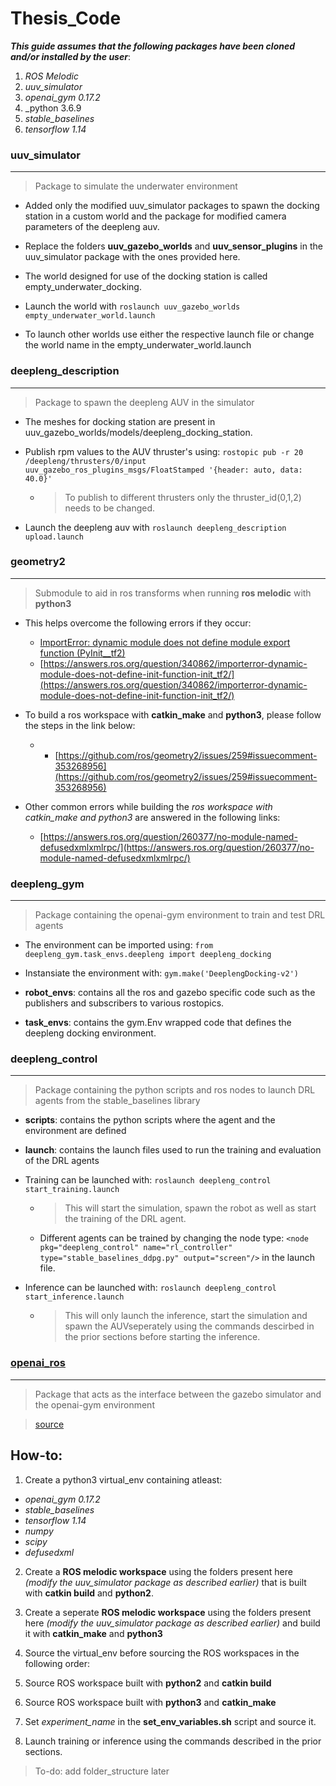  Thesis_Code
 ======

**_This guide assumes that the following packages have been cloned and/or installed by the user_**:
1. _ROS Melodic_
1. _uuv_simulator_
2. _openai_gym 0.17.2_
2. _python 3.6.9
3. _stable_baselines_
4. _tensorflow 1.14_

### uuv_simulator
***
> Package to simulate the underwater environment

* Added only the modified uuv_simulator packages to spawn the docking station in a custom world and the package for modified camera parameters of the deepleng auv.

* Replace the folders **uuv_gazebo_worlds** and **uuv_sensor_plugins** in the uuv_simulator package with the ones provided here.

* The world designed for use of the docking station is called empty_underwater_docking.


* Launch the world with `roslaunch uuv_gazebo_worlds empty_underwater_world.launch`


* To launch other worlds use either the respective launch file or change the world name in the empty_underwater_world.launch


### deepleng_description
***
> Package to spawn the deepleng AUV in the simulator

* The meshes for docking station are present in uuv_gazebo_worlds/models/deepleng_docking_station.


* Publish rpm values to the AUV thruster's using:
`rostopic pub -r 20 /deepleng/thrusters/0/input uuv_gazebo_ros_plugins_msgs/FloatStamped '{header: auto, data: 40.0}'` 
  * >To publish to different thrusters only the thruster_id(0,1,2) needs to be changed.
 
 
 * Launch the deepleng auv with `roslaunch deepleng_description upload.launch`

### geometry2
***
> Submodule to aid in ros transforms when running **ros melodic** with **python3**
* This helps overcome the following errors if they occur:
  * [ImportError: dynamic module does not define module export function (PyInit__tf2)](https://answers.ros.org/question/326226/importerror-dynamic-module-does-not-define-module-export-function-pyinit__tf2/)
  * [https://answers.ros.org/question/340862/importerror-dynamic-module-does-not-define-init-function-init_tf2/](https://answers.ros.org/question/340862/importerror-dynamic-module-does-not-define-init-function-init_tf2/)
  
  
* To build a ros workspace with **catkin_make** and **python3**, please follow the steps in the link below:
  *  * [https://github.com/ros/geometry2/issues/259#issuecomment-353268956](https://github.com/ros/geometry2/issues/259#issuecomment-353268956)
  
  
* Other common errors while building the *ros workspace with catkin_make and python3* are answered in the following links:
  * [https://answers.ros.org/question/260377/no-module-named-defusedxmlxmlrpc/](https://answers.ros.org/question/260377/no-module-named-defusedxmlxmlrpc/)


### deepleng_gym
***
> Package containing the openai-gym environment to train and test DRL agents
* The environment can be imported using: `from deepleng_gym.task_envs.deepleng import deepleng_docking`


* Instansiate the environment with: `gym.make('DeeplengDocking-v2')`


* **robot_envs**: contains all the ros and gazebo specific code such as the publishers and subscribers to various rostopics.


* **task_envs**: contains the gym.Env wrapped code that defines the deepleng docking environment.


### deepleng_control
***
> Package containing the python scripts and ros nodes to launch DRL agents from the stable_baselines library
* **scripts**: contains the python scripts where the agent and the environment are defined


* **launch**: contains the launch files used to run the training and evaluation of the DRL agents

* Training can be launched with: `roslaunch deepleng_control start_training.launch`
  * > This will start the simulation, spawn the robot as well as start the training of the DRL agent.
  * Different agents can be trained by changing the node type: `<node pkg="deepleng_control" name="rl_controller" type="stable_baselines_ddpg.py" output="screen"/>` in the launch file.
  
* Inference can be launched with: `roslaunch deepleng_control start_inference.launch`
  * > This will only launch the inference, start the simulation and spawn the AUVseperately using the commands descirbed in the prior sections before starting the inference.
  
  
### [openai_ros](http://wiki.ros.org/openai_ros)
***
> Package that acts as the interface between the gazebo simulator and the openai-gym environment


>[source](http://wiki.ros.org/openai_ros)


How-to:
------

1. Create a python3 virtual_env containing atleast:
  * _openai_gym 0.17.2_
  * _stable_baselines_
  * _tensorflow 1.14_
  * _numpy_
  * _scipy_
  * _defusedxml_
  
2. Create a **ROS melodic workspace** using the folders present here _(modify the uuv_simulator package as described earlier)_ that is built with **catkin build** and **python2**.


3.  Create a seperate **ROS melodic workspace** using the folders present here _(modify the uuv_simulator package as described earlier)_ and build it with **catkin_make** and **python3**


4. Source the virtual_env before sourcing the ROS workspaces in the following order:
  1. Source ROS workspace built with **python2** and **catkin build**
  2. Source ROS workspace built with **python3** and **catkin_make**
  
5. Set _experiment_name_ in the **set_env_variables.sh** script and source it.


6. Launch training or inference using the commands described in the prior sections.



> To-do: add folder_structure later
